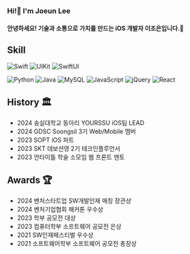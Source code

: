 <div align=left>
  
### Hi!👋 I'm Joeun Lee
#### 안녕하세요! 기술과 소통으로 가치를 만드는 iOS 개발자 이조은입니다.🍏


## Skill
![Swift](https://img.shields.io/badge/Swift-F46F27?style=flat-square&logo=Swift&logoColor=white)
![UIKit](https://img.shields.io/badge/UIKit-4B3A9F?style=flat-square&logo=Swift&logoColor=white)
![SwiftUI](https://img.shields.io/badge/SwiftUI-0F8AE9?style=flat-square&logo=Swift&logoColor=white)

<!--![HTML5](https://img.shields.io/badge/HTML5-E34F26.svg?style=flat-square&logo=html5&logoColor=white)
![CSS3](https://img.shields.io/badge/CSS3-1572B6.svg?style=flat-square&logo=css3&logoColor=white)
-->
![Python](https://img.shields.io/badge/Python-007396?style=flat-square&logo=Python&logoColor=white)
![Java](https://img.shields.io/badge/Java-007396?style=flat-square&logo=Java&logoColor=white)
![MySQL](https://img.shields.io/badge/MySQL-4479A1?style=flat-square&logo=MySQL&logoColor=ffffff)
![JavaScript](https://img.shields.io/badge/JavaScript-FFDC28.svg?style=flat-square&logo=javascript&logoColor=ffffff)
![jQuery](https://img.shields.io/badge/jQuery-0769AD?style=flat-square&logo=jQuery&logoColor=ffffff)
![React](https://img.shields.io/badge/React-00B1E7?style=flat-square&logo=React&logoColor=ffffff)

<!--
#### Tools
![VisualStudiocode](https://img.shields.io/badge/Visual%20Studio%20Code-007ACC?style=flat-square&logo=VisualStudioCode&logoColor=ffffff)
![Xcode](https://img.shields.io/badge/Xcode-4B3A9F.svg?style=flat-square&logo=Xcode&logoColor=white)
![Figma](https://img.shields.io/badge/figma-484848.svg?style=flat-square&logo=figma&logoColor=white)
![Notion](https://img.shields.io/badge/Notion-000000.svg?style=flat-square&logo=notion&logoColor=ffffff)
![Git](https://img.shields.io/badge/Git-F05032.svg?style=flat-square&logo=Git&logoColor=ffffff)
![Github](https://img.shields.io/badge/Github-181717.svg?style=flat-square&logo=Github&logoColor=ffffff)
![GitKraken](https://img.shields.io/badge/GitKraken-179287.svg?style=flat-square&logo=GitKraken&logoColor=ffffff)
  
![Google Tag Manager](https://img.shields.io/badge/Google%20Tag%20Manager-E7F6F5?style=flat-square&logo=GoogleTagManager&logoColor=246FDB)
![Google Analytics](https://img.shields.io/badge/Google%20Analytics-F9F3E5?style=flat-square&logo=GoogleAnalytics&logoColor=F5C300)
![Adobe Illustrator](https://img.shields.io/badge/Adobeillustrator-ff8c00.svg?style=flat-square&logo=adobeillustrator&logoColor=white)
![Adobe After Effects](https://img.shields.io/badge/Adobe%20After%20Effects-783BF9.svg?style=flat-square&logo=Adobe%20After%20Effects&logoColor=white)

-->


## History 🏛️
- 2024 숭실대학교 동아리 YOURSSU iOS팀 LEAD
- 2024 GDSC Soongsil 3기 Web/Mobile 멤버
- 2023 SOPT iOS 파트
- 2023 SKT 데보션영 2기 테크인플루언서
- 2023 언타이틀 학술 소모임 웹 프론트 멘토
  
## Awards 🏆
- 2024 벤처스타트업 SW개발인재 매칭 장관상
- 2024 벤처기업협회 해커톤 우수상
- 2023 학부 공모전 대상
- 2023 컴퓨터학부 소프트웨어 공모전 은상
- 2021 SW인재페스티벌 우수상
- 2021 소프트웨어학부 소프트웨어 공모전 총장상

<!--

[![Solved.ac
프로필](http://mazassumnida.wtf/api/v2/generate_badge?boj=joeun1005)](https://solved.ac/joeun1005)
-->

<!--
## More About Me 👀
<a href="https://joni-dev.tistory.com/"><img src="https://img.shields.io/badge/tistory-EC4815?style=flat-square&logo=tistory&logoColor=000000"/></a>
-->

